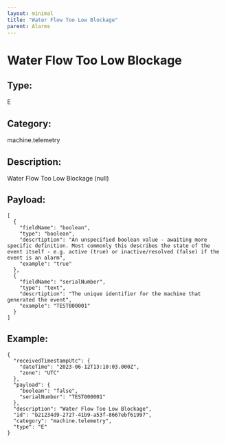 ```yaml
---
layout: minimal
title: "Water Flow Too Low Blockage"
parent: Alarms
---
```


# Water Flow Too Low Blockage

## Type:

E

## Category:

machine.telemetry

## Description: 

Water Flow Too Low Blockage (null)

## Payload:

```
[
  {
    "fieldName": "boolean",
    "type": "boolean",
    "descrtiption": "An unspecified boolean value - awaiting more specific definition. Most commonly this describes the state of the event itself - e.g. active (true) or inactive/resolved (false) if the event is an alarm",
    "example": "true"
  },
  {
    "fieldName": "serialNumber",
    "type": "text",
    "descrtiption": "The unique identifier for the machine that generated the event",
    "example": "TEST000001"
  }
]
```

## Example:

```
{
  "receivedTimestampUtc": {
    "dateTime": "2023-06-12T13:10:03.000Z",
    "zone": "UTC"
  },
  "payload": {
    "boolean": "false",
    "serialNumber": "TEST000001"
  },
  "description": "Water Flow Too Low Blockage",
  "id": "b21234d9-2727-41b9-a53f-8667ebf61997",
  "category": "machine.telemetry",
  "type": "E"
}
```
